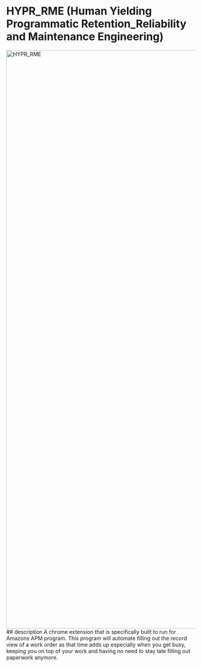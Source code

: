 # HYPR_RME (Human Yielding Programmatic Retention_Reliability and Maintenance Engineering)
<img width="1024" height="1536" alt="HYPR_RME" src="https://github.com/user-attachments/assets/2e67b39d-e5cd-4e21-af3f-5b57ba05ee65" />   
## description
A chrome extension that is specifically built to run for Amazons APM program. This program will automate filling out the record view of a work order as that time adds up especially when you get busy, keeping you on top of your work and having no need to stay late filling out paperwork anymore.


